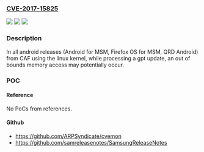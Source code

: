 ### [CVE-2017-15825](https://cve.mitre.org/cgi-bin/cvename.cgi?name=CVE-2017-15825)
![](https://img.shields.io/static/v1?label=Product&message=Android%20for%20MSM%2C%20Firefox%20OS%20for%20MSM%2C%20QRD%20Android&color=blue)
![](https://img.shields.io/static/v1?label=Version&message=n%2Fa&color=blue)
![](https://img.shields.io/static/v1?label=Vulnerability&message=Out%20of%20bounds%20Access%20When%20Accessing%20Partition%20Entries%20in%20Update%20gpt&color=brighgreen)

### Description

In all android releases (Android for MSM, Firefox OS for MSM, QRD Android) from CAF using the linux kernel, while processing a gpt update, an out of bounds memory access may potentially occur.

### POC

#### Reference
No PoCs from references.

#### Github
- https://github.com/ARPSyndicate/cvemon
- https://github.com/samreleasenotes/SamsungReleaseNotes

